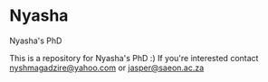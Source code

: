 # Nyasha
Nyasha's PhD

This is a repository for Nyasha's PhD :)
If you're interested contact nyshmagadzire@yahoo.com or jasper@saeon.ac.za
